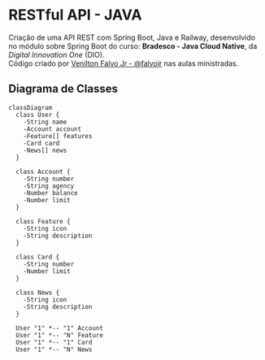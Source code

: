 # RESTful API - JAVA
Criação de uma API REST com Spring Boot, Java e Railway, desenvolvido no módulo sobre Spring Boot do curso: **Bradesco - Java Cloud Native**, da *Digital Innovation One* (DIO).\
Código criado por [Venilton Falvo Jr - @falvojr](https://github.com/falvojr) nas aulas ministradas.

## Diagrama de Classes
```mermaid
classDiagram
  class User {
    -String name
    -Account account
    -Feature[] features
    -Card card
    -News[] news
  }

  class Account {
    -String number
    -String agency
    -Number balance
    -Number limit
  }

  class Feature {
    -String icon
    -String description
  }

  class Card {
    -String number
    -Number limit
  }

  class News {
    -String icon
    -String description
  }

  User "1" *-- "1" Account
  User "1" *-- "N" Feature
  User "1" *-- "1" Card
  User "1" *-- "N" News
```
